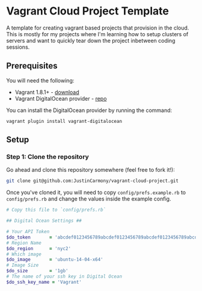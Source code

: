 # Vagrant Cloud Project Template

A template for creating vagrant based projects that provision in the cloud. This is 
mostly for my projects where I'm learning how to setup clusters of servers and want
to quickly tear down the project inbetween coding sessions.

## Prerequisites 

You will need the following:

- Vagrant 1.8.1+ - [download](https://www.vagrantup.com/downloads.html)
- Vagrant DigitalOcean provider - [repo](https://github.com/devopsgroup-io/vagrant-digitalocean)

You can install the DigitalOcean provider by running the command:

```
vagrant plugin install vagrant-digitalocean
```

## Setup

### Step 1: Clone the repository

Go ahead and clone this repository somewhere (feel free to fork it!):

```bash
git clone git@github.com:JustinCarmony/vagrant-cloud-project.git
```

Once you've cloned it, you will need to copy ``config/prefs.example.rb`` 
to ``config/prefs.rb`` and change the values inside the example config.

```ruby
# Copy this file to `config/prefs.rb`

## Digital Ocean Settings ##

# Your API Token
$do_token       = 'abcdef0123456789abcdef0123456789abcdef0123456789abcdef0123456789'
# Region Name
$do_region      = 'nyc2'
# Which image
$do_image       = 'ubuntu-14-04-x64'
# Image Size
$do_size        = '1gb'
# The name of your ssh key in Digital Ocean
$do_ssh_key_name = 'Vagrant'
```



